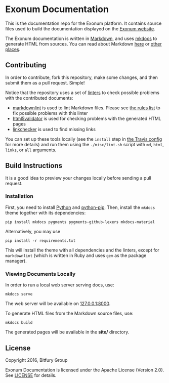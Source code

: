 # Exonum Documentation

This is the documentation repo for the Exonum platform. It contains source files
used to build the documentation displayed on the [Exonum
website](http://exonum.com/).

The Exonum documentation is written in [Markdown](https://en.wikipedia.org/wiki/Markdown),
and uses [mkdocs](http://www.mkdocs.org/) to generate HTML from sources.
You can read about Markdown [here](https://guides.github.com/features/mastering-markdown/)
or [other](https://github.com/adam-p/markdown-here/wiki/Markdown-Cheatsheet)
[places](http://www.mkdocs.org/user-guide/writing-your-docs/).

## Contributing

In order to contribute, fork this repository, make some changes, and then submit
them as a pull request. Simple!

Notice that the repository uses a set of [linters][wiki:lint] to check possible
problems with the contributed documents:

- [markdownlint][mdl] is used to lint Markdown files. Please see
  [the rules list][mdl-rules] to fix possible problems with this linter
- [html5validator][html5validator] is used for checking problems with the
  generated HTML pages
- [linkchecker][linkchecker] is used to find missing links

You can set up these tools locally (see the `install` step in [the Travis config](.travis.yml)
for more details) and run them using the `./misc/lint.sh` script with `md`, `html`,
`links`, or `all` arguments.

## Build Instructions

It is a good idea to preview your changes locally before sending a pull request. 

### Installation

First, you need to install [Python](http://python.org/) and [python-pip](https://pip.readthedocs.io/en/stable/installing/).
Then, install the `mkdocs` theme together with its dependencies:

```
pip install mkdocs pygments pygments-github-lexers mkdocs-material
```

Alternatively, you may use

```
pip install -r requirements.txt
```

This will install the theme with all dependencies and the linters, except
for `markdownlint` (which is written in Ruby and uses `gem` as the package manager).

### Viewing Documents Locally

In order to run a local web server serving docs, use:

```
mkdocs serve
```

The web server will be available on [127.0.0.1:8000](http://127.0.0.1:8000/).

To generate HTML files from the Markdown source files, use:

```
mkdocs build
```

The generated pages will be available in the **site/** directory.

## License

Copyright 2016, Bitfury Group

Exonum Documentation is licensed under the Apache License (Version 2.0). See
[LICENSE](LICENSE) for details.

[wiki:lint]: https://en.wikipedia.org/wiki/Lint_(software)
[mdl]: https://github.com/mivok/markdownlint
[mdl-rules]: https://github.com/mivok/markdownlint/blob/master/docs/RULES.md
[html5validator]: https://github.com/svenkreiss/html5validator
[linkchecker]: https://github.com/wummel/linkchecker
